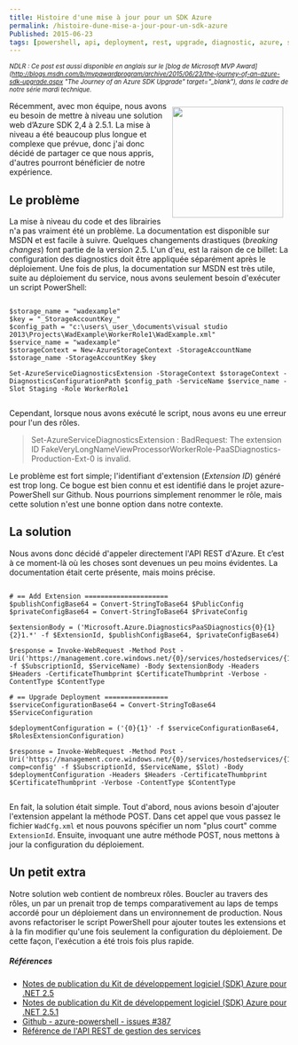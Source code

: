 ```yaml
---
title: Histoire d'une mise à jour pour un SDK Azure
permalink: /histoire-dune-mise-a-jour-pour-un-sdk-azure
Published: 2015-06-23
tags: [powershell, api, deployment, rest, upgrade, diagnostic, azure, sdk]
---
```


<i style="font-size: 0.8em">NDLR : Ce post est aussi disponible en anglais sur le [blog de Microsoft MVP Award](http://blogs.msdn.com/b/mvpawardprogram/archive/2015/06/23/the-journey-of-an-azure-sdk-upgrade.aspx "The Journey of an Azure SDK Upgrade" target="_blank"), dans le cadre de notre série mardi technique.</i>

<img src="/content/images/2015/06/Journey-1.png" width="200px" height="200px" style="background-image: none; border-bottom: 0px; border-left: 0px; border-right: 0px; border-top: 0px; display: inline; float: right; padding-left: 10px; padding-right: 10px; padding-top: 10px; padding-bottom: 10px;"/>

Récemment, avec mon équipe, nous avons eu besoin de mettre à niveau une solution web d’Azure SDK 2,4 à 2.5.1. La mise à niveau a été beaucoup plus longue et complexe que prévue, donc j'ai donc décidé de partager ce que nous appris, d'autres pourront bénéficier de notre expérience.


Le problème
-----------

La mise à niveau du code et des librairies n'a pas vraiment été un problème. La documentation est disponible sur MSDN et est facile à suivre. Quelques changements drastiques (*breaking changes*) font partie de la version 2.5. L'un d'eu, est la raison de ce billet: 
La configuration des diagnostics doit être appliquée séparément après le déploiement. Une fois de plus, la documentation sur MSDN est très utile, suite au déploiement du service, nous avons seulement besoin d'exécuter un script PowerShell:

<pre><code>
$storage_name = "wadexample"
$key = "_StorageAccountKey_"
$config_path = "c:\users\_user_\documents\visual studio 2013\Projects\WadExample\WorkerRole1\WadExample.xml"
$service_name = "wadexample"
$storageContext = New-AzureStorageContext -StorageAccountName $storage_name -StorageAccountKey $key 

Set-AzureServiceDiagnosticsExtension -StorageContext $storageContext -DiagnosticsConfigurationPath $config_path -ServiceName $service_name -Slot Staging -Role WorkerRole1

</code></pre>


Cependant, lorsque nous avons exécuté le script, nous avons eu une erreur pour l'un des rôles.

> Set-AzureServiceDiagnosticsExtension : BadRequest: The extension ID FakeVeryLongNameViewProcessorWorkerRole-PaaSDiagnostics-Production-Ext-0 is invalid.

Le problème est fort simple; l'identifiant d'extension (*Extension ID*) généré est trop long. Ce bogue est bien connu et est identifié dans le projet azure-PowerShell sur Github. 
Nous pourrions simplement renommer le rôle, mais cette solution n'est une bonne option dans notre contexte.


La solution
-----------

Nous avons donc décidé d'appeler directement l'API REST d'Azure. Et c’est à ce moment-là où les choses sont devenues un peu moins évidentes. La documentation était certe présente, mais moins précise.

<pre><code>
# == Add Extension =====================
$publishConfigBase64 = Convert-StringToBase64 $PublicConfig
$privateConfigBase64 = Convert-StringToBase64 $PrivateConfig
  
$extensionBody = ('<Extension xmlns= http://schemas.microsoft.com/windowsazure xmlns:i="http://www.w3.org/2001/XMLSchema-instance"><ProviderNameSpace>Microsoft.Azure.Diagnostics</ProviderNameSpace><Type>PaaSDiagnostics</Type><Id>{0}</Id><PublicConfiguration>{1}</PublicConfiguration><PrivateConfiguration>{2}</PrivateConfiguration><Version>1.*</Version></Extension>' -f $ExtensionId, $publishConfigBase64, $privateConfigBase64)

$response = Invoke-WebRequest -Method Post -Uri('https://management.core.windows.net/{0}/services/hostedservices/{1}/extensions' -f $SubscriptionId, $ServiceName) -Body $extensionBody -Headers $Headers -CertificateThumbprint $CertificateThumbprint -Verbose -ContentType $ContentType

# == Upgrade Deployment ================
$serviceConfigurationBase64 = Convert-StringToBase64  $ServiceConfiguration

$deploymentConfiguration = ('<?xml version="1.0" encoding="utf-8"?><ChangeConfiguration xmlns="http://schemas.microsoft.com/windowsazure"><Configuration>{0}</Configuration><ExtensionConfiguration><NamedRoles>{1}</NamedRoles></ExtensionConfiguration></ChangeConfiguration>' -f $serviceConfigurationBase64, $RolesExtensionConfiguration)

$response = Invoke-WebRequest -Method Post -Uri('https://management.core.windows.net/{0}/services/hostedservices/{1}/deploymentslots/{2}/?comp=config' -f $SubscriptionId, $ServiceName, $Slot) -Body $deploymentConfiguration -Headers $Headers -CertificateThumbprint $CertificateThumbprint -Verbose -ContentType $ContentType

</code></pre>	
       

En fait, la solution était simple. Tout d'abord, nous avions besoin d'ajouter l'extension appelant la méthode POST. Dans cet appel que vous passez le fichier `WadCfg.xml` et nous pouvons spécifier un nom "plus court" comme ` ExtensionId`. Ensuite, invoquant une autre méthode POST, nous mettons à jour la configuration du déploiement.

Un petit extra
--------------

Notre solution web contient de nombreux rôles. Boucler au travers des rôles, un par un prenait trop de temps comparativement au laps de temps accordé pour un déploiement dans un environnement de production. Nous avons refactoriser le script PowerShell pour ajouter toutes les extensions et à la fin modifier qu'une fois seulement la configuration du déploiement. De cette façon, l'exécution a été trois fois plus rapide.


##### Références

- [Notes de publication du Kit de développement logiciel (SDK) Azure pour .NET 2.5](http://msdn.microsoft.com/library/azure/dn873976.aspx/)
- [Notes de publication du Kit de développement logiciel (SDK) Azure pour .NET 2.5.1](http://azure.microsoft.com/fr-fr/documentation/articles/app-service-release-notes/)
- [Github - azure-powershell - issues #387](http://github.com/Azure/azure-powershell/issues/387)
- [Référence de l'API REST de gestion des services](http://msdn.microsoft.com/library/azure/ee460799.aspx/)



